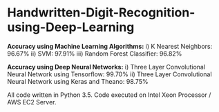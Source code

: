 # Handwritten-Digit-Recognition-using-Deep-Learning

**Accuracy using Machine Learning Algorithms:**                                                                                              i)	 K Nearest Neighbors: 96.67%
ii)	 SVM:	97.91%
iii) Random Forest Classifier:	96.82%

**Accuracy using Deep Neural Networks:**
i)	Three Layer Convolutional Neural Network using Tensorflow:	99.70%
ii)	Three Layer Convolutional Neural Network using Keras and Theano: 98.75%

All code written in Python 3.5. Code executed on Intel Xeon Processor / AWS EC2 Server.

